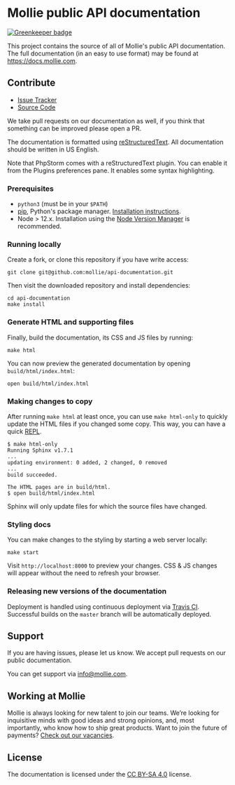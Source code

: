 # Mollie public API documentation

[![Greenkeeper badge](https://badges.greenkeeper.io/mollie/api-documentation.svg)](https://greenkeeper.io/)


This project contains the source of all of Mollie's public API documentation. The full documentation (in an easy to use
format) may be found at https://docs.mollie.com.

## Contribute

- [Issue Tracker](https://github.com/mollie/api-documentation/issues)
- [Source Code](https://github.com/mollie/api-documentation)

We take pull requests on our documentation as well, if you think that something can be improved please open a PR.

The documentation is formatted using [reStructuredText](http://www.sphinx-doc.org/en/master/rest.html). All
documentation should be written in US English.

Note that PhpStorm comes with a reStructuredText plugin. You can enable it from the Plugins preferences pane. It enables
some syntax highlighting.

### Prerequisites

- `python3` (must be in your `$PATH`)
- [pip](https://pypi.org/project/pip/), Python's package manager. [Installation instructions](https://pip.pypa.io/en/stable/installing/).
- Node > 12.x. Installation using the [Node Version Manager](https://github.com/nvm-sh/nvm) is recommended. 

### Running locally

Create a fork, or clone this repository if you have write access:

```shell
git clone git@github.com:mollie/api-documentation.git
```

Then visit the downloaded repository and install dependencies:

```shell
cd api-documentation
make install
```

### Generate HTML and supporting files

Finally, build the documentation, its CSS and JS files by running:

```shell
make html
```

You can now preview the generated documentation by opening `build/html/index.html`:

```shell
open build/html/index.html
```

### Making changes to copy

After running `make html` at least once, you can use `make html-only` to quickly update the HTML files if you changed
some copy. This way, you can have a quick [REPL](https://en.wikipedia.org/wiki/Read%E2%80%93eval%E2%80%93print_loop).

```shell
$ make html-only
Running Sphinx v1.7.1
...
updating environment: 0 added, 2 changed, 0 removed
...
build succeeded.

The HTML pages are in build/html.
$ open build/html/index.html
```

Sphinx will only update files for which the source files have changed.

### Styling docs

You can make changes to the styling by starting a web server locally:

```shell
make start
```

Visit `http://localhost:8000` to preview your changes. CSS & JS changes will appear without the need to refresh your
browser.

### Releasing new versions of the documentation

Deployment is handled using continuous deployment via [Travis CI](https://docs.travis-ci.com/user/deployment/).
Successful builds on the `master` branch will be automatically deployed.

## Support

If you are having issues, please let us know. We accept pull requests on our public documentation.

You can get support via info@mollie.com.

## Working at Mollie

Mollie is always looking for new talent to join our teams. We’re looking for inquisitive minds with good ideas and
strong opinions, and, most importantly, who know how to ship great products. Want to join the future of payments?
[Check out our vacancies](https://jobs.mollie.com).

## License

The documentation is licensed under the [CC BY-SA 4.0](https://creativecommons.org/licenses/by-sa/4.0/?) license.
